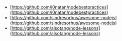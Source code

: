 

* [https://github.com/i0natan/nodebestpractices](https://github.com/i0natan/nodebestpractices)
* [https://github.com/sindresorhus/awesome-nodejs](https://github.com/sindresorhus/awesome-nodejs)
* [https://github.com/alsotang/node-lessons](https://github.com/alsotang/node-lessons)
